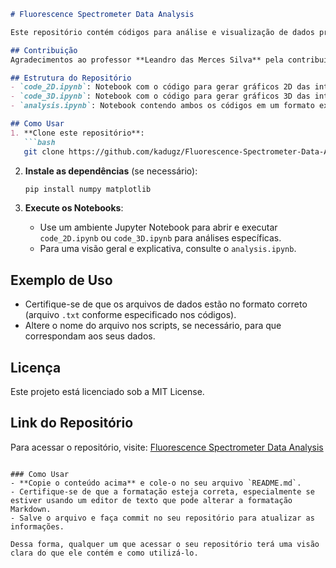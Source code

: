 ```markdown
# Fluorescence Spectrometer Data Analysis

Este repositório contém códigos para análise e visualização de dados provenientes de um espectrofluorímetro. Os scripts foram desenvolvidos para facilitar a compreensão e a visualização dos dados de fluorescência em gráficos 2D e 3D.

## Contribuição
Agradecimentos ao professor **Leandro das Merces Silva** pela contribuição na compreensão dos dados e pelo suporte durante o desenvolvimento deste projeto.

## Estrutura do Repositório
- `code_2D.ipynb`: Notebook com o código para gerar gráficos 2D das intensidades de fluorescência.
- `code_3D.ipynb`: Notebook com o código para gerar gráficos 3D das intensidades de fluorescência.
- `analysis.ipynb`: Notebook contendo ambos os códigos em um formato explicativo e organizado.

## Como Usar
1. **Clone este repositório**:
   ```bash
   git clone https://github.com/kadugz/Fluorescence-Spectrometer-Data-Analysis.git
   ```
2. **Instale as dependências** (se necessário):
   ```bash
   pip install numpy matplotlib
   ```

3. **Execute os Notebooks**:
   - Use um ambiente Jupyter Notebook para abrir e executar `code_2D.ipynb` ou `code_3D.ipynb` para análises específicas.
   - Para uma visão geral e explicativa, consulte o `analysis.ipynb`.

## Exemplo de Uso
- Certifique-se de que os arquivos de dados estão no formato correto (arquivo `.txt` conforme especificado nos códigos).
- Altere o nome do arquivo nos scripts, se necessário, para que correspondam aos seus dados.

## Licença
Este projeto está licenciado sob a MIT License.

## Link do Repositório
Para acessar o repositório, visite: [Fluorescence Spectrometer Data Analysis](https://github.com/kadugz/Fluorescence-Spectrometer-Data-Analysis)
```

### Como Usar
- **Copie o conteúdo acima** e cole-o no seu arquivo `README.md`.
- Certifique-se de que a formatação esteja correta, especialmente se estiver usando um editor de texto que pode alterar a formatação Markdown.
- Salve o arquivo e faça commit no seu repositório para atualizar as informações. 

Dessa forma, qualquer um que acessar o seu repositório terá uma visão clara do que ele contém e como utilizá-lo.
